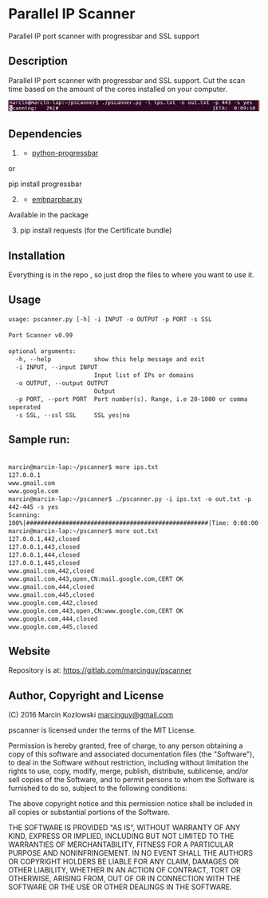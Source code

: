 # Parallel IP Scanner

Parallel IP port scanner with progressbar and SSL support

## Description

Parallel IP port scanner with progressbar and SSL support. Cut the scan time based on the amount of the cores installed on your computer.

![](images/pscanner.png)

## Dependencies


1) * [python-progressbar](http://code.google.com/p/python-progressbar/)

or

pip install progressbar

2) * [embparpbar.py](https://github.com/esc/embparpbar/)

Available in the package

3) pip install requests (for the Certificate bundle)



## Installation

Everything is in the repo , so just drop the files to where you want to use it.

## Usage

```
usage: pscanner.py [-h] -i INPUT -o OUTPUT -p PORT -s SSL

Port Scanner v0.99

optional arguments:
  -h, --help            show this help message and exit
  -i INPUT, --input INPUT
                        Input list of IPs or domains
  -o OUTPUT, --output OUTPUT
                        Output
  -p PORT, --port PORT  Port number(s). Range, i.e 20-1000 or comma seperated
  -s SSL, --ssl SSL     SSL yes|no

```

## Sample run:

```

marcin@marcin-lap:~/pscanner$ more ips.txt 
127.0.0.1
www.gmail.com
www.google.com
marcin@marcin-lap:~/pscanner$ ./pscanner.py -i ips.txt -o out.txt -p 442-445 -s yes
Scanning: 100%|###################################################|Time: 0:00:00
marcin@marcin-lap:~/pscanner$ more out.txt 
127.0.0.1,442,closed
127.0.0.1,443,closed
127.0.0.1,444,closed
127.0.0.1,445,closed
www.gmail.com,442,closed
www.gmail.com,443,open,CN:mail.google.com,CERT OK
www.gmail.com,444,closed
www.gmail.com,445,closed
www.google.com,442,closed
www.google.com,443,open,CN:www.google.com,CERT OK
www.google.com,444,closed
www.google.com,445,closed

```


## Website

Repository is at: https://gitlab.com/marcinguy/pscanner

## Author, Copyright and License

(C) 2016 Marcin Kozlowski <marcinguy@gmail.com>

pscanner is licensed under the terms of the MIT License.

Permission is hereby granted, free of charge, to any person obtaining a copy of
this software and associated documentation files (the "Software"), to deal in
the Software without restriction, including without limitation the rights to
use, copy, modify, merge, publish, distribute, sublicense, and/or sell copies
of the Software, and to permit persons to whom the Software is furnished to do
so, subject to the following conditions:

The above copyright notice and this permission notice shall be included in all
copies or substantial portions of the Software.

THE SOFTWARE IS PROVIDED "AS IS", WITHOUT WARRANTY OF ANY KIND, EXPRESS OR
IMPLIED, INCLUDING BUT NOT LIMITED TO THE WARRANTIES OF MERCHANTABILITY,
FITNESS FOR A PARTICULAR PURPOSE AND NONINFRINGEMENT. IN NO EVENT SHALL THE
AUTHORS OR COPYRIGHT HOLDERS BE LIABLE FOR ANY CLAIM, DAMAGES OR OTHER
LIABILITY, WHETHER IN AN ACTION OF CONTRACT, TORT OR OTHERWISE, ARISING FROM,
OUT OF OR IN CONNECTION WITH THE SOFTWARE OR THE USE OR OTHER DEALINGS IN THE
SOFTWARE.

